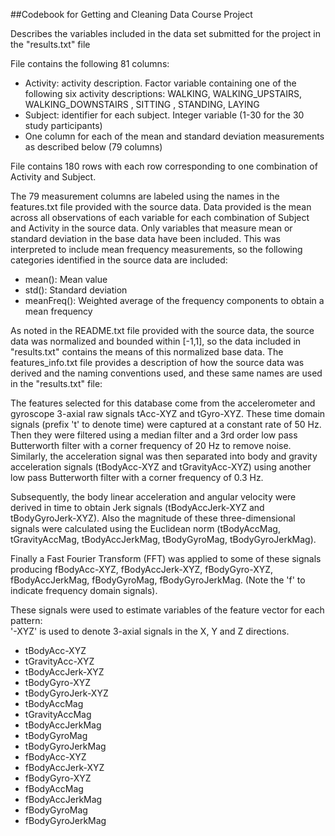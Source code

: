 ##Codebook for Getting and Cleaning Data Course Project

Describes the variables included in the data set submitted for the project in the "results.txt" file

File contains the following 81 columns:
- Activity: activity description. Factor variable containing one of the following six activity descriptions: WALKING, WALKING_UPSTAIRS, WALKING_DOWNSTAIRS
, SITTING
, STANDING, LAYING
- Subject: identifier for each subject. Integer variable (1-30 for the 30 study participants)
- One column for each of the mean and standard deviation measurements as described below (79 columns)

File contains 180 rows with each row corresponding to one combination of Activity and Subject.

The 79 measurement columns are labeled using the names in the features.txt file provided with the source data.
Data provided is the mean across all observations of each variable for each combination of Subject and Activity in the source data.
Only variables that measure mean or standard deviation in the base data have been included. This was interpreted to include mean frequency measurements, so the following categories identified in the source data are included:
- mean(): Mean value
- std(): Standard deviation
- meanFreq(): Weighted average of the frequency components to obtain a mean frequency

As noted in the README.txt file provided with the source data, the source data was normalized and bounded within [-1,1], so the data included in "results.txt" contains the means of this normalized base data.
The features_info.txt file provides a description of how the source data was derived and the naming conventions used, and these same names are used in the "results.txt" file: 

The features selected for this database come from the accelerometer and gyroscope 3-axial raw signals tAcc-XYZ and tGyro-XYZ. These time domain signals (prefix 't' to denote time) were captured at a constant rate of 50 Hz. Then they were filtered using a median filter and a 3rd order low pass Butterworth filter with a corner frequency of 20 Hz to remove noise. Similarly, the acceleration signal was then separated into body and gravity acceleration signals (tBodyAcc-XYZ and tGravityAcc-XYZ) using another low pass Butterworth filter with a corner frequency of 0.3 Hz. 

Subsequently, the body linear acceleration and angular velocity were derived in time to obtain Jerk signals (tBodyAccJerk-XYZ and tBodyGyroJerk-XYZ). Also the magnitude of these three-dimensional signals were calculated using the Euclidean norm (tBodyAccMag, tGravityAccMag, tBodyAccJerkMag, tBodyGyroMag, tBodyGyroJerkMag). 

Finally a Fast Fourier Transform (FFT) was applied to some of these signals producing fBodyAcc-XYZ, fBodyAccJerk-XYZ, fBodyGyro-XYZ, fBodyAccJerkMag, fBodyGyroMag, fBodyGyroJerkMag. (Note the 'f' to indicate frequency domain signals). 

These signals were used to estimate variables of the feature vector for each pattern:  
'-XYZ' is used to denote 3-axial signals in the X, Y and Z directions.

- tBodyAcc-XYZ
- tGravityAcc-XYZ
- tBodyAccJerk-XYZ
- tBodyGyro-XYZ
- tBodyGyroJerk-XYZ
- tBodyAccMag
- tGravityAccMag
- tBodyAccJerkMag
- tBodyGyroMag
- tBodyGyroJerkMag
- fBodyAcc-XYZ
- fBodyAccJerk-XYZ
- fBodyGyro-XYZ
- fBodyAccMag
- fBodyAccJerkMag
- fBodyGyroMag
- fBodyGyroJerkMag